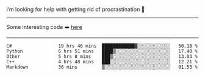 I’m looking for help with getting rid of procrastination 🤔

-----

Some interesting code :arrow_right: [here](https://github.com/zhen8838/playground)

-----

<!--START_SECTION:waka-->

```text
C#                 19 hrs 46 mins  ████████████▓░░░░░░░░░░░░   50.18 %
Python             6 hrs 51 mins   ████▒░░░░░░░░░░░░░░░░░░░░   17.40 %
Other              5 hrs 8 mins    ███▒░░░░░░░░░░░░░░░░░░░░░   13.03 %
C++                4 hrs 48 mins   ███░░░░░░░░░░░░░░░░░░░░░░   12.21 %
Markdown           36 mins         ▒░░░░░░░░░░░░░░░░░░░░░░░░   01.53 %
```

<!--END_SECTION:waka-->

<!--
**zhen8838/zhen8838** is a ✨ _special_ ✨ repository because its `README.md` (this file) appears on your GitHub profile.

Here are some ideas to get you started:

- 🔭 I’m currently working on ...
- 🌱 I’m currently learning ...
- 👯 I’m looking to collaborate on ...
 ...
- 💬 Ask me about ...
- 📫 How to reach me: ...
- 😄 Pronouns: ...
- ⚡ Fun fact: ...
-->
